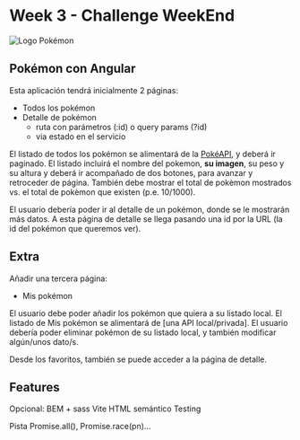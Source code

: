 # Week 3 - Challenge WeekEnd

![Logo Pokémon](pokemon-logo.svg)

## Pokémon con Angular

Esta aplicación tendrá inicialmente 2 páginas:

- Todos los pokémon
- Detalle de pokémon
  - ruta con parámetros (:id) o query params (?id)
  - via estado en el servicio

El listado de todos los pokémon se alimentará de la [PokéAPI](https://pokeapi.co/), y deberá ir paginado. El listado incluirá el nombre del pokemon, **su imagen**, su peso y su altura y deberá ir acompañado de dos botones, para avanzar y retroceder de página. También debe mostrar el total de pokèmon mostrados vs. el total de pokèmon que existen (p.e. 10/1000).

El usuario debería poder ir al detalle de un pokémon, donde se le mostrarán más datos.
A esta página de detalle se llega pasando una id por la URL (la id del pokémon que queremos ver).

## Extra

Añadir una tercera página:

- Mis pokémon

El usuario debe poder añadir los pokémon que quiera a su listado local. El listado de Mis pokémon se alimentará de [una API local/privada]. El usuario debería poder eliminar pokémon de su listado local, y también modificar algún/unos dato/s.

Desde los favoritos, también se puede acceder a la página de detalle.

## Features

Opcional: BEM + sass
Vite
HTML semántico
Testing

Pista Promise.all(), Promise.race(pn)...

```

```
